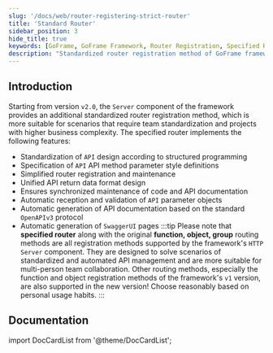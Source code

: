 ```yaml
---
slug: '/docs/web/router-registering-strict-router'
title: 'Standard Router'
sidebar_position: 3
hide_title: true
keywords: [GoFrame, GoFrame Framework, Router Registration, Specified Router, API Design, API Documentation, OpenAPIv3, SwaggerUI, HTTP Server, Team Collaboration]
description: "Standardized router registration method of GoFrame framework, suitable for complex projects and team collaboration. Supported from version v2.0, covering features like structured API design, parameter style definition, automatic generation and synchronized maintenance of API documents, etc."
---
```


## Introduction

Starting from version `v2.0`, the `Server` component of the framework provides an additional standardized router registration method, which is more suitable for scenarios that require team standardization and projects with higher business complexity. The specified router implements the following features:

- Standardization of `API` design according to structured programming
- Specification of `API` API method parameter style definitions
- Simplified router registration and maintenance
- Unified API return data format design
- Ensures synchronized maintenance of code and API documentation
- Automatic reception and validation of `API` parameter objects
- Automatic generation of API documentation based on the standard `OpenAPIv3` protocol
- Automatic generation of `SwaggerUI` pages
:::tip
Please note that **specified router** along with the original **function, object, group** routing methods are all registration methods supported by the framework's `HTTP Server` component. They are designed to solve scenarios of standardized and automated API management and are more suitable for multi-person team collaboration. Other routing methods, especially the function and object registration methods of the framework's `v1` version, are also supported in the new version! Choose reasonably based on personal usage habits.
:::

## Documentation

import DocCardList from '@theme/DocCardList';

<DocCardList />
